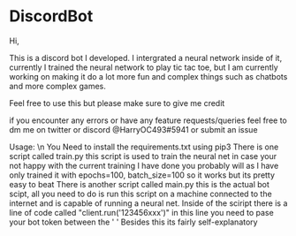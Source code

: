 # DiscordBot

Hi,
  
This is a discord bot I developed. I intergrated a neural network inside of it, currently I trained the neural network to play tic tac toe, but I am currently working on making it do a lot more fun and complex things such as chatbots and more complex games.

Feel free to use this but please make sure to give me credit

if you encounter any errors or have any feature requests/queries feel free to dm me on twitter or discord @HarryOC493#5941 or submit an issue

Usage: \n
  You Need to install the requirements.txt using pip3
  There is one script called train.py this script is used to train the neural net in case your not happy with the current training I have done you probably will as I have only trained it with epochs=100, batch_size=100 so it works but its pretty easy to beat
  There is another script called main.py this is the actual bot scipt, all you need to do is run this script on a machine connected to the internet and is capable
  of running a neural net.
  Inside of the sciript there is a line of code called "client.run('123456xxx')" in this line you need to pase your bot token between the ' '
  Besides this its fairly self-explanatory

